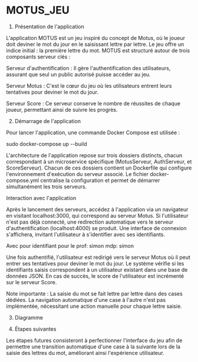 # MOTUS_JEU
 1. Présentation de l'application

L'application MOTUS est un jeu inspiré du concept de Motus, où le joueur doit deviner le mot du jour en le saisissant lettre par lettre. Le jeu offre un indice initial : la première lettre du mot. MOTUS est structuré autour de trois composants serveur clés :


Serveur d'authentification : Il gère l'authentification des utilisateurs, assurant que seul un public autorisé puisse accéder au jeu.

Serveur Motus : C'est le cœur du jeu où les utilisateurs entrent leurs tentatives pour deviner le mot du jour.

Serveur Score : Ce serveur conserve le nombre de réussites de chaque joueur, permettant ainsi de suivre les progrès.

2. Démarrage de l'application

Pour lancer l'application, une commande Docker Compose est utilisée :


sudo docker-compose up --build


L'architecture de l'application repose sur trois dossiers distincts, chacun correspondant à un microservice spécifique (MotusServeur, AuthServeur, et ScoreServeur). Chacun de ces dossiers contient un Dockerfile qui configure l'environnement d'exécution du serveur associé. Le fichier docker-compose.yml centralise la configuration et permet de démarrer simultanément les trois serveurs.


Interaction avec l'application

Après le lancement des serveurs, accédez à l'application via un navigateur en visitant localhost:3000, qui correspond au serveur Motus. Si l'utilisateur n'est pas déjà connecté, une redirection automatique vers le serveur d'authentification (localhost:4000) se produit. Une interface de connexion s'affichera, invitant l'utilisateur à s'identifier avec ses identifiants.

Avec pour identifiant pour le prof: simon mdp: simon


Une fois authentifié, l'utilisateur est redirigé vers le serveur Motus où il peut entrer ses tentatives pour deviner le mot du jour. Le système vérifie si les identifiants saisis correspondent à un utilisateur existant dans une base de données JSON. En cas de succès, le score de l'utilisateur est incrémenté sur le serveur Score.


Note importante : La saisie du mot se fait lettre par lettre dans des cases dédiées. La navigation automatique d'une case à l'autre n'est pas implémentée, nécessitant une action manuelle pour chaque lettre saisie.



3. Diagramme





4. Étapes suivantes


Les étapes futures consisteront à perfectionner l'interface du jeu afin de permettre une transition automatique d'une case à la suivante lors de la saisie des lettres du mot, améliorant ainsi l'expérience utilisateur.
